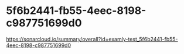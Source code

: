 # 5f6b2441-fb55-4eec-8198-c987751699d0
https://sonarcloud.io/summary/overall?id=examly-test_5f6b2441-fb55-4eec-8198-c987751699d0
